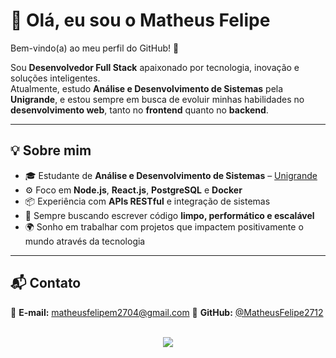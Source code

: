 # 👋 Olá, eu sou o Matheus Felipe

Bem-vindo(a) ao meu perfil do GitHub! 🚀  

Sou **Desenvolvedor Full Stack** apaixonado por tecnologia, inovação e soluções inteligentes.  
Atualmente, estudo **Análise e Desenvolvimento de Sistemas** pela **Unigrande**, e estou sempre em busca de evoluir minhas habilidades no **desenvolvimento web**, tanto no **frontend** quanto no **backend**.

---

## 💡 Sobre mim
- 🎓 Estudante de **Análise e Desenvolvimento de Sistemas** – [Unigrande](https://www.unigrande.edu.br/)
- ⚙️ Foco em **Node.js**, **React.js**, **PostgreSQL** e **Docker**
- 📦 Experiência com **APIs RESTful** e integração de sistemas
- 💭 Sempre buscando escrever código **limpo, performático e escalável**
- 🌍 Sonho em trabalhar com projetos que impactem positivamente o mundo através da tecnologia

---

## 📬 Contato

📧 **E-mail:** matheusfelipem2704@gmail.com
🐙 **GitHub:** [@MatheusFelipe2712](https://github.com/MatheusFelipe2712)

    
  <div style="display: inline_block" align="center"><br>
     <img src="https://skillicons.dev/icons?i=nodejs,react,docker,postgresql" />
  

</div>



